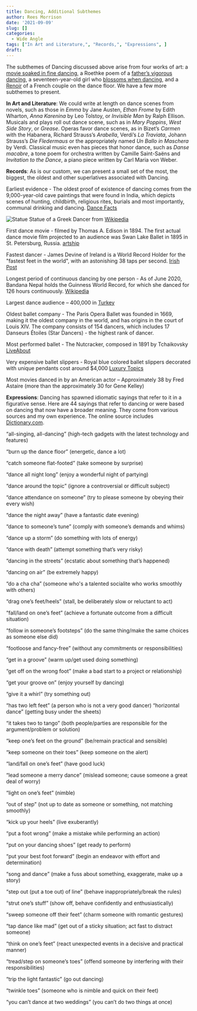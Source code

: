 ```yaml
---
title: Dancing, Additional Subthemes
author: Rees Morrison
date: '2021-09-09'
slug: []
categories:
  - Wide Angle
tags: ["In Art and Literature,", "Records,", "Expressions", ]
draft: 
---
```


The subthemes of Dancing discussed above arise from four works of art: a [movie soaked in fine dancing](https://themesfromart.com/post/2021-09-10-dancing-from-singin-in-the-rain-a-movie-starring-gene-kelley-and-debbie-reynolds/dancingrain/), a Roethke poem of a [father’s vigorous dancing](https://themesfromart.com/post/2021-09-10-dancing-from-my-papa-s-waltz-a-poem-by-theodore-roethke/dancingroethke/), a seventeen-year-old girl who [blossoms when dancing](https://themesfromart.com/post/2021-09-10-dancing-from-dancing-queen-a-song-by-abba/dancingabba/), and a [Renoir](https://themesfromart.com/post/2021-09-09-dancing-from-dance-at-bougival-a-painting-by-pierre-august-renoir/dancingbougival/) of a French couple on the dance floor. We have a few more subthemes to present.

<!--more-->

**In Art and Literature**:  We could write at length on dance scenes from novels, such as those in *Emma* by Jane Austen, *Ethan Frome* by Edith Wharton, *Anna Karenina* by Leo Tolstoy, or *Invisible Man* by Ralph Ellison.  Musicals and plays roll out dance scene, such as in *Mary Poppins*, *West Side Story*, or *Grease*.  Operas favor dance scenes, as in Bizet’s *Carmen* with the Habanera, Richard Strauss’s *Arabella*, Verdi’s *La Traviata*, Johann Strauss’s *Die Fledermaus* or the appropriately named *Un Ballo in Maschera* by Verdi. Classical music even has pieces that honor dance, such as *Danse macabre*, a tone poem for orchestra written by Camille Saint-Saëns and *Invitation to the Dance*, a piano piece written by Carl Maria von Weber.

**Records**:  As is our custom, we can present a small set of the most, the biggest, the oldest and other superlatives associated with Dancing.  

Earliest evidence - The oldest proof of existence of dancing comes from the 9,000-year-old cave paintings that were found in India, which depicts scenes of hunting, childbirth, religious rites, burials and most importantly, communal drinking and dancing. [Dance Facts](http://www.dancefacts.net/dance-history/history-of-dance/)

![Statue](/media/DancingGreekDancer.jpg) 
Statue of a Greek Dancer from [Wikipedia](https://en.wikipedia.org/wiki/File:Bronze_Statuette_of_a_Veiled_and_Masked_Dancer_1.jpg)

First dance movie - filmed by Thomas A. Edison in 1894.  The first actual dance movie film projected to an audience was Swan Lake Ballet in 1895 in St. Petersburg, Russia. [artship](https://artship.co/en/blog/how-did-dance-end-up-in-films-movies/)

Fastest dancer - James Devine of Ireland is a World Record Holder for the "fastest feet in the world", with an astonishing 38 taps per second. [Irish Post](https://www.irishpost.com/entertainment/87496-2-87496)

Longest period of continuous dancing by one person - As of June 2020, Bandana Nepal holds the Guinness World Record, for which she danced for 126 hours continuously. [Wikipedia](https://en.wikipedia.org/wiki/Bandana_Nepal)

Largest dance audience – 400,000 in [Turkey](https://www.youtube.com/watch?v=SOk-WBiC32g)

Oldest ballet company - The Paris Opera Ballet was founded in 1669, making it the oldest company in the world, and has origins in the court of Louis XIV. The company consists of 154 dancers, which includes 17 Danseurs Étoiles (Star Dancers) - the highest rank of dancer.

Most performed ballet - The Nutcracker, composed in 1891 by Tchaikovsky [LiveAbout](https://www.liveabout.com/most-popular-ballets-of-all-time-723931)

Very expensive ballet slippers - Royal blue colored ballet slippers decorated with unique pendants cost around $4,000 [Luxury Topics](https://www.luxurytopics.com/fashion/Fashion-accessories/the-most-expensive-ballet-shoes)

Most movies danced in by an American actor – Approximately 38 by Fred Astaire (more than the approximately 30 for Gene Kelley)

**Expressions**: Dancing has spawned idiomatic sayings that refer to it in a figurative sense.  Here are 44 sayings that refer to dancing or were based on dancing that now have a broader meaning.  They come from various sources and my own experience.  The online source includes [Dictionary.com](https://www.dictionary.com/e/s/wild-dance-idioms-will-get-moving/#dancing-to-someone-elses-tune).

“all-singing, all-dancing” (high-tech gadgets with the latest technology and features)

“burn up the dance floor” (energetic, dance a lot)

“catch someone flat-footed” (take someone by surprise)

“dance all night long” (enjoy a wonderful night of partying) 

“dance around the topic” (ignore a controversial or difficult subject)

“dance attendance on someone” (try to please someone by obeying their every wish)

“dance the night away” (have a fantastic date evening)

“dance to someone’s tune” (comply with someone’s demands and whims)

“dance up a storm” (do something with lots of energy)

“dance with death” (attempt something that’s very risky)

“dancing in the streets” (ecstatic about something that’s happened)

“dancing on air” (be extremely happy)

“do a cha cha” (someone who's a talented socialite who works smoothly with others)

“drag one’s feet/heels” (stall, be deliberately slow or reluctant to act)

“fall/land on one’s feet” (achieve a fortunate outcome from a difficult situation)

“follow in someone’s footsteps” (do the same thing/make the same choices as someone else did)

“footloose and fancy-free” (without any commitments or responsibilities)

“get in a groove” (warm up/get used doing something)

“get off on the wrong foot” (make a bad start to a project or relationship)

“get your groove on” (enjoy yourself by dancing)

“give it a whirl” (try something out)


“has two left feet” (a person who is not a very good dancer)
“horizontal dance” (getting busy under the sheets)

“it takes two to tango” (both people/parties are responsible for the argument/problem or solution)

“keep one’s feet on the ground” (be/remain practical and sensible)

“keep someone on their toes” (keep someone on the alert)

“land/fall on one’s feet” (have good luck)

“lead someone a merry dance” (mislead someone; cause someone a great deal of worry)

“light on one’s feet” (nimble)

“out of step” (not up to date as someone or something, not matching smoothly)

“kick up your heels” (live exuberantly)

“put a foot wrong” (make a mistake while performing an action)

“put on your dancing shoes” (get ready to perform)

“put your best foot forward” (begin an endeavor with effort and determination)

“song and dance” (make a fuss about something, exaggerate, make up a story)

“step out (put a toe out) of line” (behave inappropriately/break the rules)

“strut one’s stuff” (show off, behave confidently and enthusiastically)

“sweep someone off their feet” (charm someone with romantic gestures)

“tap dance like mad” (get out of a sticky situation; act fast to distract someone)

“think on one’s feet” (react unexpected events in a decisive and practical manner) 

“tread/step on someone’s toes” (offend someone by interfering with their responsibilities)

“trip the light fantastic” (go out dancing)

“twinkle toes” (someone who is nimble and quick on their feet) 

“you can’t dance at two weddings” (you can’t do two things at once)
